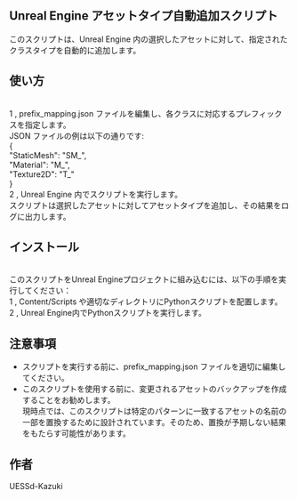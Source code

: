 ## Unreal Engine アセットタイプ自動追加スクリプト
このスクリプトは、Unreal Engine 内の選択したアセットに対して、指定されたクラスタイプを自動的に追加します。

## 使い方
<br />1 , prefix_mapping.json ファイルを編集し、各クラスに対応するプレフィックスを指定します。
<br />    JSON ファイルの例は以下の通りです:
<br />      {
<br />      "StaticMesh": "SM_",
<br />      "Material": "M_",
<br />      "Texture2D": "T_"
<br />      }
<br />2 , Unreal Engine 内でスクリプトを実行します。
<br />    スクリプトは選択したアセットに対してアセットタイプを追加し、その結果をログに出力します。

## インストール
<br />このスクリプトをUnreal Engineプロジェクトに組み込むには、以下の手順を実行してください：
<br />1 , Content/Scripts や適切なディレクトリにPythonスクリプトを配置します。
<br />2 , Unreal Engine内でPythonスクリプトを実行します。

## 注意事項
- スクリプトを実行する前に、prefix_mapping.json ファイルを適切に編集してください。
- このスクリプトを使用する前に、変更されるアセットのバックアップを作成することをお勧めします。
<br />現時点では、このスクリプトは特定のパターンに一致するアセットの名前の一部を置換するために設計されています。そのため、置換が予期しない結果をもたらす可能性があります。

## 作者
UESSd-Kazuki
